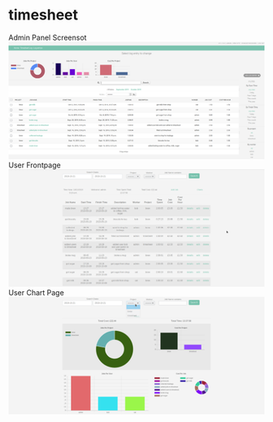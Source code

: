 # timesheet
Admin Panel Screensot
![Image of admin_panel](https://raw.githubusercontent.com/hosakauk/timesheet/master/screenshots/admin_projects.png)
User Frontpage
![Image of user_job](https://raw.githubusercontent.com/hosakauk/timesheet/master/screenshots/user_add_job.png)
User Chart Page
![Image of user_charts](https://raw.githubusercontent.com/hosakauk/timesheet/master/screenshots/user_charts.png)
